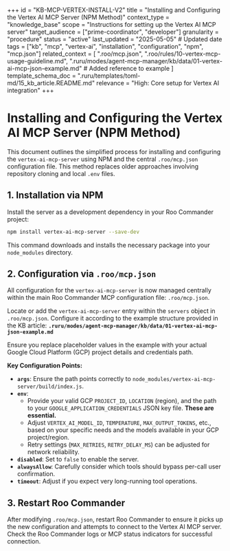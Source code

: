 +++
id = "KB-MCP-VERTEX-INSTALL-V2"
title = "Installing and Configuring the Vertex AI MCP Server (NPM Method)"
context_type = "knowledge_base"
scope = "Instructions for setting up the Vertex AI MCP server"
target_audience = ["prime-coordinator", "developer"]
granularity = "procedure"
status = "active"
last_updated = "2025-05-05" # Updated date
tags = ["kb", "mcp", "vertex-ai", "installation", "configuration", "npm", "mcp.json"]
related_context = [
    ".roo/mcp.json",
    ".roo/rules/10-vertex-mcp-usage-guideline.md",
    ".ruru/modes/agent-mcp-manager/kb/data/01-vertex-ai-mcp-json-example.md" # Added reference to example
    ]
template_schema_doc = ".ruru/templates/toml-md/15_kb_article.README.md"
relevance = "High: Core setup for Vertex AI integration"
+++

# Installing and Configuring the Vertex AI MCP Server (NPM Method)

This document outlines the simplified process for installing and configuring the `vertex-ai-mcp-server` using NPM and the central `.roo/mcp.json` configuration file. This method replaces older approaches involving repository cloning and local `.env` files.

## 1. Installation via NPM

Install the server as a development dependency in your Roo Commander project:

```bash
npm install vertex-ai-mcp-server --save-dev
```

This command downloads and installs the necessary package into your `node_modules` directory.

## 2. Configuration via `.roo/mcp.json`

All configuration for the `vertex-ai-mcp-server` is now managed centrally within the main Roo Commander MCP configuration file: `.roo/mcp.json`.

Locate or add the `vertex-ai-mcp-server` entry within the `servers` object in `.roo/mcp.json`. Configure it according to the example structure provided in the KB article:
**`.ruru/modes/agent-mcp-manager/kb/data/01-vertex-ai-mcp-json-example.md`**

Ensure you replace placeholder values in the example with your actual Google Cloud Platform (GCP) project details and credentials path.

**Key Configuration Points:**

*   **`args`**: Ensure the path points correctly to `node_modules/vertex-ai-mcp-server/build/index.js`.
*   **`env`**:
    *   Provide your valid GCP `PROJECT_ID`, `LOCATION` (region), and the path to your `GOOGLE_APPLICATION_CREDENTIALS` JSON key file. **These are essential.**
    *   Adjust `VERTEX_AI_MODEL_ID`, `TEMPERATURE`, `MAX_OUTPUT_TOKENS`, etc., based on your specific needs and the models available in your GCP project/region.
    *   Retry settings (`MAX_RETRIES`, `RETRY_DELAY_MS`) can be adjusted for network reliability.
*   **`disabled`**: Set to `false` to enable the server.
*   **`alwaysAllow`**: Carefully consider which tools should bypass per-call user confirmation.
*   **`timeout`**: Adjust if you expect very long-running tool operations.

## 3. Restart Roo Commander

After modifying `.roo/mcp.json`, restart Roo Commander to ensure it picks up the new configuration and attempts to connect to the Vertex AI MCP server. Check the Roo Commander logs or MCP status indicators for successful connection.
